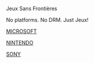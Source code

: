 Jeux Sans Frontières

No platforms. No DRM. Just Jeux!

[MICROSOFT](@SONY.md)

[NINTENDO](@NINTENDO.md)

[SONY](@SONY.md)
